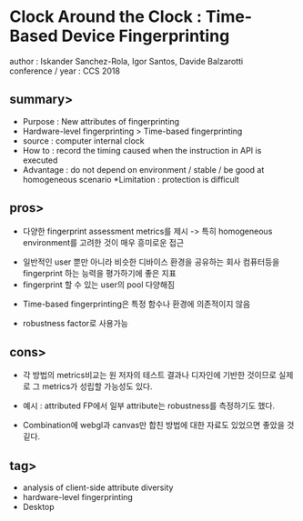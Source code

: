 Clock Around the Clock : Time-Based Device Fingerprinting
=========================================================
author : Iskander Sanchez-Rola, Igor Santos, Davide Balzarotti
<br>conference / year : CCS 2018

summary>
--------
* Purpose : New attributes of fingerprinting
* Hardware-level fingerprinting > Time-based fingerprinting
* source : computer internal clock
* How to : record the timing caused when the instruction in API is executed
* Advantage : do not depend on environment / stable / be good at homogeneous scenario
*Limitation : protection is difficult

pros>
-----
* 다양한 fingerprint assessment metrics를 제시 -> 특히 homogeneous environment를 고려한 것이 매우 흥미로운 접근<br> 
- 일반적인 user 뿐만 아니라 비슷한 디바이스 환경을 공유하는 회사 컴퓨터등을 fingerprint 하는 능력을 평가하기에 좋은 지표<br>
- fingerprint 할 수 있는 user의 pool 다양해짐

* Time-based fingerprinting은 특정 함수나 환경에 의존적이지 않음<br>
- robustness factor로 사용가능

cons>
-----
* 각 방법의 metrics비교는 원 저자의 테스트 결과나 디자인에 기반한 것이므로 실제로 그 metrics가 성립할 가능성도 있다.<br> 
- 예시 : attributed FP에서 일부 attribute는 robustness를 측정하기도 했다. 

* Combination에 webgl과 canvas만 합친 방법에 대한 자료도 있었으면 좋았을 것 깉다.


tag>
----
- analysis of client-side attribute diversity<br>
- hardware-level fingerprinting
- Desktop 
